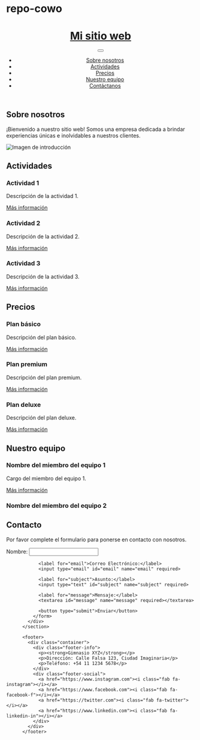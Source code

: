 # repo-cowo
<!DOCTYPE html>
<html lang="es">
  <head>
    <meta charset="UTF-8">
    <title>Mi sitio web</title>
    <link rel="stylesheet" href="css/estilos.css">
    <link rel="stylesheet" href="https://stackpath.bootstrapcdn.com/bootstrap/5.0.0-alpha2/css/bootstrap.min.css" integrity="sha384-IlR13UaYolYvd6SLzI3mIVDslW2PFdRO+jP6Zozp6eI1MnRr6rY1XEWTjG/vzN+" crossorigin="anonymous">
  <script src="https://code.jquery.com/jquery-3.5.1.slim.min.js" integrity="sha384-DfXdz2htPH0lsSSs5nCTpuj/zy4C+OGpamoFVy38MVBnE+IbbVYUew+OrCXaRkfj" crossorigin="anonymous"></script>
  <script src="https://cdn.jsdelivr.net/npm/@popperjs/core@2.9.3/dist/umd/popper.min.js"></script>
  <script src="https://stackpath.bootstrapcdn.com/bootstrap/5.0.0-alpha2/js/bootstrap.min.js" integrity="sha384-TvXPoljl77z9+a39BxpCpG8OrOxRSwK8BiI2QblqzqfITzX9yW1TISdE6UZw6UZj" crossorigin="anonymous"></script>
  </head>
  <body>
    <header>
      <h1 class="navbar-logo"><a href="#">Mi sitio web</a></h1>
      <button class="navbar-toggle">
        <span></span>
        <span></span>
        <span></span>
      </button>
      <ul class="navbar-menu">
        <li><a href="#about">Sobre nosotros</a></li>
        <li><a href="#activities">Actividades</a></li>
        <li><a href="#pricing">Precios</a></li>
        <li><a href="#staff">Nuestro equipo</a></li>
        <li><a href="#contact">Contáctanos</a></li>
      </ul>
    </header>
    <main>
      <section id="about">
        <div class="intro-text">
          <h2>Sobre nosotros</h2>
          <p>¡Bienvenido a nuestro sitio web! Somos una empresa dedicada a brindar experiencias únicas e inolvidables a nuestros clientes.</p>
        </div>
        <img class="intro-image" src="imagen-intro.jpg" alt="Imagen de introducción">
      </section>
      <section id="activities">
        <h2>Actividades</h2>
        <div class="card">
          <h3>Actividad 1</h3>
          <p>Descripción de la actividad 1.</p>
          <a href="#">Más información</a>
        </div>
        <div class="card">
          <h3>Actividad 2</h3>
          <p>Descripción de la actividad 2.</p>
          <a href="#">Más información</a>
        </div>
        <div class="card">
          <h3>Actividad 3</h3>
          <p>Descripción de la actividad 3.</p>
          <a href="#">Más información</a>
        </div>
      </section>
      <section id="pricing">
        <h2>Precios</h2>
        <div class="card">
          <h3>Plan básico</h3>
          <p>Descripción del plan básico.</p>
          <a href="#">Más información</a>
        </div>
        <div class="card">
          <h3>Plan premium</h3>
          <p>Descripción del plan premium.</p>
          <a href="#">Más información</a>
        </div>
        <div class="card">
          <h3>Plan deluxe</h3>
          <p>Descripción del plan deluxe.</p>
          <a href="#">Más información</a>
        </div>
      </section>
      <section id="staff">
        <h2>Nuestro equipo</h2>
        <div class="card">
          <h3>Nombre del miembro del equipo 1</h3>
          <p>Cargo del miembro del equipo 1.</p>
          <a href="#">Más información</a>
        </div>
        <div class="card">
          <h3>Nombre del miembro del equipo 2</h3>
          <section id="contact">
            <div class="container">
              <h2>Contacto</h2>
              <p>Por favor complete el formulario para ponerse en contacto con nosotros.</p>
              <form>
                <label for="name">Nombre:</label>
                <input type="text" id="name" name="name" required>
          
                <label for="email">Correo Electrónico:</label>
                <input type="email" id="email" name="email" required>
          
                <label for="subject">Asunto:</label>
                <input type="text" id="subject" name="subject" required>
          
                <label for="message">Mensaje:</label>
                <textarea id="message" name="message" required></textarea>
          
                <button type="submit">Enviar</button>
              </form>
            </div>
          </section>
          
          <footer>
            <div class="container">
              <div class="footer-info">
                <p><strong>Gimnasio XYZ</strong></p>
                <p>Dirección: Calle Falsa 123, Ciudad Imaginaria</p>
                <p>Teléfono: +54 11 1234 5678</p>
              </div>
              <div class="footer-social">
                <a href="https://www.instagram.com"><i class="fab fa-instagram"></i></a>
                <a href="https://www.facebook.com"><i class="fab fa-facebook-f"></i></a>
                <a href="https://twitter.com"><i class="fab fa-twitter"></i></a>
                <a href="https://www.linkedin.com"><i class="fab fa-linkedin-in"></i></a>
              </div>
            </div>
          </footer>
          